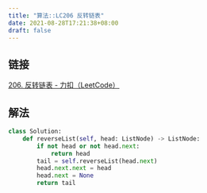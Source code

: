 ```yaml
---
title: "算法::LC206 反转链表"
date: 2021-08-28T17:21:38+08:00
draft: false
---
```


## 链接

[206. 反转链表 - 力扣（LeetCode）](https://leetcode-cn.com/problems/reverse-linked-list/)

## 解法

````py
class Solution:
    def reverseList(self, head: ListNode) -> ListNode:
        if not head or not head.next:
            return head
        tail = self.reverseList(head.next)
        head.next.next = head
        head.next = None
        return tail
````
